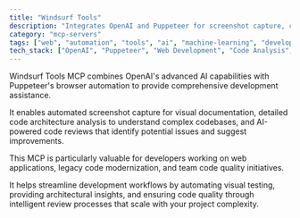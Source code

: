 ```yaml
---
title: "Windsurf Tools"
description: "Integrates OpenAI and Puppeteer for screenshot capture, code architecture analysis, and code review capabilities."
category: "mcp-servers"
tags: ["web", "automation", "tools", "ai", "machine-learning", "development-assistance", "visual-testing", "code-quality"]
tech_stack: ["OpenAI", "Puppeteer", "Web Development", "Code Analysis", "Browser Automation", "AI-powered Code Review"]
---
```


Windsurf Tools MCP combines OpenAI's advanced AI capabilities with Puppeteer's browser automation to provide comprehensive development assistance. 

It enables automated screenshot capture for visual documentation, detailed code architecture analysis to understand complex codebases, and AI-powered code reviews that identify potential issues and suggest improvements.

This MCP is particularly valuable for developers working on web applications, legacy code modernization, and team code quality initiatives. 

It helps streamline development workflows by automating visual testing, providing architectural insights, and ensuring code quality through intelligent review processes that scale with your project complexity.